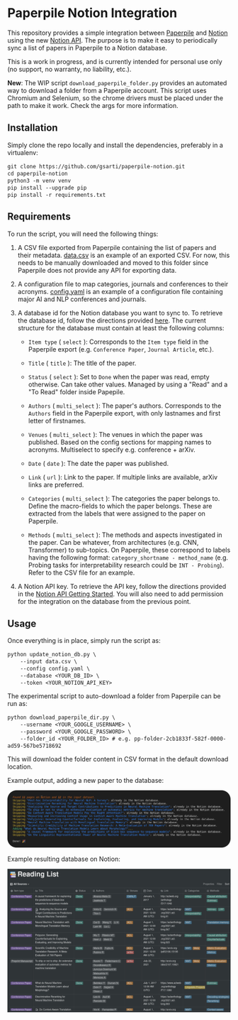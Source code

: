 # Paperpile Notion Integration

This repository provides a simple integration between [Paperpile](https://paperpile.com/) and [Notion](www.notion.so) using the new [Notion API](https://developers.notion.com/). The purpose is to make it easy to periodically sync a list of papers in Paperpile to a Notion database.

This is a work in progress, and is currently intended for personal use only (no support, no warranty, no liability, etc.).

**New**: The WIP script `download_paperpile_folder.py` provides an automated way to download a folder from a Paperpile account. This script uses Chromium and Selenium, so the chrome drivers must be placed under the path to make it work. Check the args for more information. 

## Installation

Simply clone the repo locally and install the dependencies, preferably in a virtualenv:

```shell
git clone https://github.com/gsarti/paperpile-notion.git
cd paperpile-notion
python3 -m venv venv
pip install --upgrade pip
pip install -r requirements.txt
```

## Requirements

To run the script, you will need the following things:

1. A CSV file exported from Paperpile containing the list of papers and their metadata. [data.csv](data.csv) is an example of an exported CSV. For now, this needs to be manually downloaded and moved to this folder since Paperpile does not provide any API for exporting data.

2. A configuration file to map categories, journals and conferences to their acronyms. [config.yaml](config.yaml) is an example of a configuration file containing major AI and NLP conferences and journals.

3. A database id for the Notion database you want to sync to. To retrieve the database id, follow the directions provided [here](https://developers.notion.com/docs/working-with-databases). The current structure for the database must contain at least the following columns:

    - `Item type`  ( `select` ): Corresponds to the `Item type` field in the Paperpile export (e.g. `Conference Paper`, `Journal Article`, etc.).

    - `Title`  ( `title` ): The title of the paper.

    - `Status` ( `select` ): Set to `Done` when the paper was read, empty otherwise. Can take other values. Managed by using a "Read" and a "To Read" folder inside Papepile.

    - `Authors` ( `multi_select` ): The paper's authors. Corresponds to the `Authors` field in the Paperpile export, with only lastnames and first letter of firstnames.

    - `Venues` ( `multi_select` ): The venues in which the paper was published. Based on the config sections for mapping names to acronyms. Multiselect to specify e.g. conference + arXiv.

    - `Date` ( `date` ): The date the paper was published.

    - `Link` ( `url` ): Link to the paper. If multiple links are available, arXiv links are preferred.

    - `Categories` ( `multi_select` ): The categories the paper belongs to. Define the macro-fields to which the paper belongs. These are extracted from the labels that were assigned to the paper on Paperpile.

    - `Methods` ( `multi_select` ): The methods and aspects investigated in the paper. Can be whatever, from architectures (e.g. CNN, Transformer) to sub-topics. On Paperpile, these correspond to labels having the following format: `category_shortname - method_name` (e.g. Probing tasks for interpretability research could be `INT - Probing`). Refer to the CSV file for an example.

4. A Notion API key. To retrieve the API key, follow the directions provided in the [Notion API Getting Started](https://developers.notion.com/docs/getting-started). You will also need to add permission for the integration on the database from the previous point.

## Usage

Once everything is in place, simply run the script as:

```shell
python update_notion_db.py \
    --input data.csv \
    --config config.yaml \
    --database <YOUR_DB_ID> \
    --token <YOUR_NOTION_API_KEY>
```

The experimental script to auto-download a folder from Paperpile can be run as:

```shell
python download_paperpile_dir.py \
    --username <YOUR_GOOGLE_USERNAME> \
    --password <YOUR_GOOGLE_PASSWORD> \
    --folder_id <YOUR_FOLDER_ID> # e.g. pp-folder-2cb1833f-582f-0000-ad59-567be5718692
```

This will download the folder content in CSV format in the default download location.

Example output, adding a new paper to the database:

![Console output](img/output.png)

Example resulting database on Notion:

![Notion result](img/notion_result.png)
